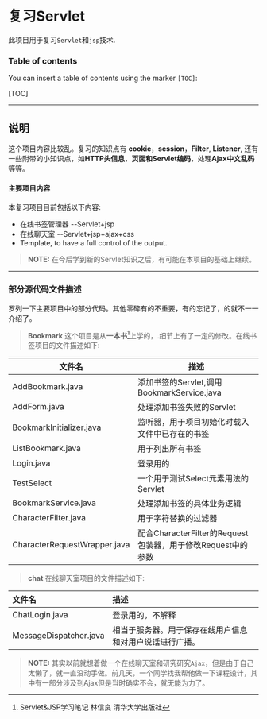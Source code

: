﻿复习Servlet	
=====================


此项目用于复习`Servlet`和`jsp`技术. 
### Table of contents

You can insert a table of contents using the marker `[TOC]`:

[TOC]

----------

说明
-----------

这个项目内容比较乱。复习的知识点有 **cookie**，**session**，**Filter**, **Listener**, 还有一些附带的小知识点，如**HTTP头信息**，**页面和Servlet编码**，处理**Ajax中文乱码**等等。

#### <i class="icon-share"></i> 主要项目内容

本复习项目目前包括以下内容:

- 在线书签管理器
--Servlet+jsp
- 在线聊天室
--Servlet+jsp+ajax+css
- Template, to have a full control of the output.

> **NOTE:** 在今后学到新的Servlet知识之后，有可能在本项目的基础上继续<!---扩充功能-->。


----------

### 部分源代码文件描述
罗列一下主要项目中的部分代码。其他零碎有的不重要，有的忘记了，的就不一一介绍了。


>**Bookmark** 这个项目是从**一本书**[^一本书]上学的，.细节上有了一定的修改。在线书签项目的文件描述如下:

文件名    | 描述
--------- | -----
AddBookmark.java  | 添加书签的Servlet,调用BookmarkService.java
AddForm.java     | 处理添加书签失败的Servlet
BookmarkInitializer.java      | 监听器，用于项目初始化时载入文件中已存在的书签
ListBookmark.java | 用于列出所有书签
Login.java | 登录用的
TestSelect | 一个用于测试Select元素用法的Servlet
BookmarkService.java | 处理添加书签的具体业务逻辑
CharacterFilter.java | 用于字符替换的过滤器
CharacterRequestWrapper.java | 配合CharacterFilter的Request包装器，用于修改Request中的参数


>**chat** 在线聊天室项目的文件描述如下:

| 文件名    |    描述 |
| :-------- | :--------|
| ChatLogin.java | 登录用的，不解释 | 
| MessageDispatcher.java    |   相当于服务器。用于保存在线用户信息和对用户说话进行广播。 
> **NOTE:** 其实以前就想着做一个在线聊天室和研究研究`Ajax`，但是由于自己太懒了，就一直没动手做。前几天，一个同学找我帮他做一下课程设计，其中有一部分涉及到Ajax但是当时确实不会，就无能为力了。



[^一本书]: Servlet&JSP学习笔记 林信良 清华大学出版社
  